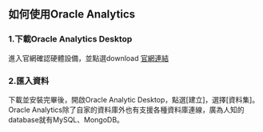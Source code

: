 ## 如何使用Oracle Analytics
### 1.下載Oracle Analytics Desktop
進入官網確認硬體設備，並點選download
[官網連結](https://www.oracle.com/tw/solutions/business-analytics/analytics-desktop/oracle-analytics-desktop.html)
### 2.匯入資料
下載並安裝完畢後，開啟Oracle Analytic Desktop，點選[建立]，選擇[資料集]。Oracle Analytics除了自家的資料庫外也有支援各種資料庫連線，廣為人知的database就有MySQL、MongoDB。
